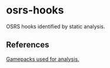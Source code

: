 # osrs-hooks
OSRS hooks identified by static analysis.


## References

[Gamepacks used for analysis.](https://github.com/runetech/osrs-gamepacks)